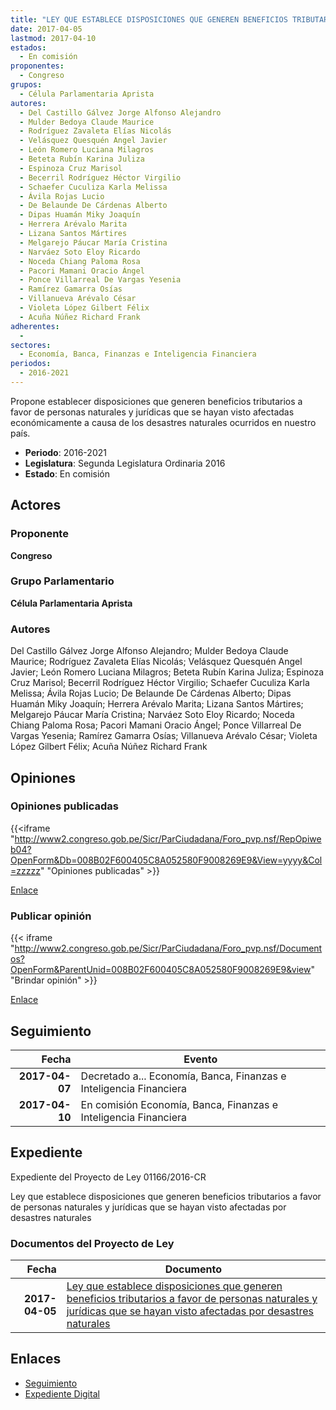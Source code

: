 ```yaml
---
title: "LEY QUE ESTABLECE DISPOSICIONES QUE GENEREN BENEFICIOS TRIBUTARIOS A FAVOR DE PERSONAS NATURALES Y JURÍDICAS QUE SE HAYAN VISTO AFECTADAS POR DESASTRES NATURALES"
date: 2017-04-05
lastmod: 2017-04-10
estados: 
  - En comisión
proponentes: 
  - Congreso
grupos: 
  - Célula Parlamentaria Aprista
autores: 
  - Del Castillo Gálvez Jorge Alfonso Alejandro
  - Mulder Bedoya Claude Maurice
  - Rodríguez Zavaleta Elías Nicolás
  - Velásquez Quesquén Angel Javier
  - León Romero Luciana Milagros
  - Beteta Rubín Karina Juliza
  - Espinoza Cruz Marisol
  - Becerril Rodríguez Héctor Virgilio
  - Schaefer Cuculiza Karla Melissa
  - Ávila Rojas Lucio
  - De Belaunde De Cárdenas Alberto
  - Dipas Huamán Miky Joaquín
  - Herrera Arévalo Marita
  - Lizana Santos Mártires
  - Melgarejo Páucar María Cristina
  - Narváez Soto Eloy Ricardo
  - Noceda Chiang Paloma Rosa
  - Pacori Mamani Oracio Ángel
  - Ponce Villarreal De Vargas Yesenia
  - Ramírez Gamarra Osías
  - Villanueva Arévalo César
  - Violeta López Gilbert Félix
  - Acuña Núñez Richard Frank
adherentes: 
  - 
sectores: 
  - Economía, Banca, Finanzas e Inteligencia Financiera
periodos: 
  - 2016-2021
---
```


Propone establecer disposiciones que generen beneficios tributarios a favor de personas naturales y jurídicas que se hayan visto afectadas económicamente a causa de los desastres naturales ocurridos en nuestro país.

- **Periodo**: 2016-2021
- **Legislatura**: Segunda Legislatura Ordinaria 2016
- **Estado**: En comisión

## Actores

### Proponente

**Congreso**

### Grupo Parlamentario

**Célula Parlamentaria Aprista**

### Autores

Del Castillo Gálvez Jorge Alfonso Alejandro; Mulder Bedoya Claude Maurice; Rodríguez Zavaleta Elías Nicolás; Velásquez Quesquén Angel Javier; León Romero Luciana Milagros; Beteta Rubín Karina Juliza; Espinoza Cruz Marisol; Becerril Rodríguez Héctor Virgilio; Schaefer Cuculiza Karla Melissa; Ávila Rojas Lucio; De Belaunde De Cárdenas Alberto; Dipas Huamán Miky Joaquín; Herrera Arévalo Marita; Lizana Santos Mártires; Melgarejo Páucar María Cristina; Narváez Soto Eloy Ricardo; Noceda Chiang Paloma Rosa; Pacori Mamani Oracio Ángel; Ponce Villarreal De Vargas Yesenia; Ramírez Gamarra Osías; Villanueva Arévalo César; Violeta López Gilbert Félix; Acuña Núñez Richard Frank


## Opiniones

### Opiniones publicadas

{{<iframe "http://www2.congreso.gob.pe/Sicr/ParCiudadana/Foro_pvp.nsf/RepOpiweb04?OpenForm&Db=008B02F600405C8A052580F9008269E9&View=yyyy&Col=zzzzz" "Opiniones publicadas" >}}

[Enlace](http://www2.congreso.gob.pe/Sicr/ParCiudadana/Foro_pvp.nsf/RepOpiweb04?OpenForm&Db=008B02F600405C8A052580F9008269E9&View=yyyy&Col=zzzzz)
### Publicar opinión

{{< iframe "http://www2.congreso.gob.pe/Sicr/ParCiudadana/Foro_pvp.nsf/Documentos?OpenForm&ParentUnid=008B02F600405C8A052580F9008269E9&view" "Brindar opinión" >}}

[Enlace](http://www2.congreso.gob.pe/Sicr/ParCiudadana/Foro_pvp.nsf/Documentos?OpenForm&ParentUnid=008B02F600405C8A052580F9008269E9&view)

## Seguimiento

| Fecha | Evento |
|------:|--------|
| **2017-04-07** | Decretado a... Economía, Banca, Finanzas e Inteligencia Financiera|
| **2017-04-10** | En comisión Economía, Banca, Finanzas e Inteligencia Financiera|


## Expediente

Expediente del Proyecto de Ley 01166/2016-CR

Ley que establece disposiciones que generen beneficios tributarios a favor de personas naturales y jurídicas que se hayan visto afectadas por desastres naturales


### Documentos del Proyecto de Ley

| Fecha | Documento |
|------:|--------|
| **2017-04-05** | [Ley que establece disposiciones que generen beneficios tributarios a favor de personas naturales y jurídicas que se hayan visto afectadas por desastres naturales](http://www.leyes.congreso.gob.pe/Documentos/2016_2021/Proyectos_de_Ley_y_de_Resoluciones_Legislativas/PL0116620170405.pdf) |

## Enlaces 

- [Seguimiento](http://www2.congreso.gob.pe/Sicr/TraDocEstProc/CLProLey2016.nsf/f7fff46988ca05b1052578e100829cc7/a5468d617ed49679052580f9007fcc5c?OpenDocument)
- [Expediente Digital](http://www2.congreso.gob.pe/Sicr/TraDocEstProc/CLProLey2016.nsf/f7fff46988ca05b1052578e100829cc7/a5468d617ed49679052580f9007fcc5c?OpenDocument&Click=05257FB7005EB655.eb71d0cf91d8294e05256cdf006b5706/$Body/0.1C6C)
